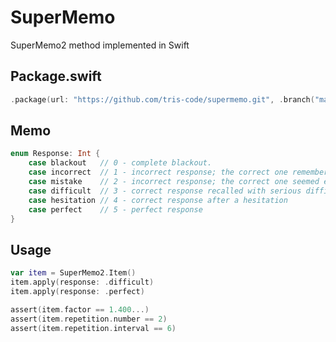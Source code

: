 # SuperMemo

SuperMemo2 method implemented in Swift

## Package.swift

```swift
.package(url: "https://github.com/tris-code/supermemo.git", .branch("master"))
```

## Memo
```swift
enum Response: Int {
    case blackout   // 0 - complete blackout.
    case incorrect  // 1 - incorrect response; the correct one remembered
    case mistake    // 2 - incorrect response; the correct one seemed easy to recall
    case difficult  // 3 - correct response recalled with serious difficulty
    case hesitation // 4 - correct response after a hesitation
    case perfect    // 5 - perfect response
}
```

## Usage

```swift
var item = SuperMemo2.Item()
item.apply(response: .difficult)
item.apply(response: .perfect)

assert(item.factor == 1.400...)
assert(item.repetition.number == 2)
assert(item.repetition.interval == 6)
```

